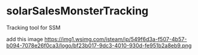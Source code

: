 # solarSalesMonsterTracking
Tracking tool for SSM


add this image https://img1.wsimg.com/isteam/ip/549f6d3a-f507-4b57-b094-7078e26f0ca3/logo/bf23b017-9dc3-4010-930d-fe951b2a8eb9.png
